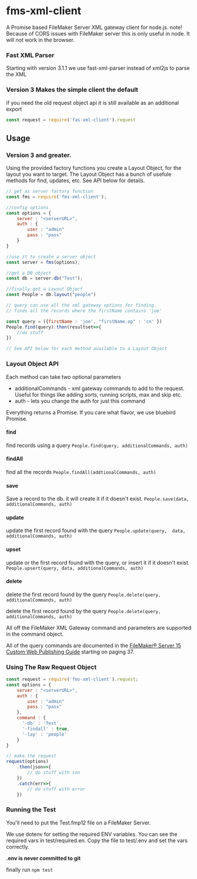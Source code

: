 # fms-xml-client

A Promise based FileMaker Server XML gateway client for node.js.
note! Because of CORS issues with FileMaker server this is only useful in node. It will not work in the browser.

### Fast XML Parser
Starting with version 3.1.1 we use fast-xml-parser instead of xml2js to parse the XML

### Version 3 Makes the simple client the default

if you need the old request object api it is still available as an additional export

```javascript
const request = require('fas-xml-client').request
```

## Usage
### Version 3 and greater.

Using the provided factory functions you create a Layout Object, for the layout you want to target. The Layout Object has a bunch of usefule methods for find, updates, etc.  See API below for details.

```javascript
// get as server factory function
const fms = require('fms-xml-client');

//config options
const options = {    
    server : "<serverURL>",
    auth : {
        user : "admin"
        pass : "pass"
    }
}

//use it to create a server object
const server = fms(options);

//get a DB object
const db = server.db("Test");

//finally get a Layout Object
const People = db.layout("people")

// query can use all the xml gateway options for finding.
// finds all the records where the firstName contains 'joe'

const query = ({firstName : 'joe', "firstName.op" : 'cn' })
People.find(query).then(resultset=>{
    //do stuff
})

// See API below for each method available to a Layout Object

```


### Layout Object API

Each method can take two optional parameters
* additionalCommands - xml gateway commands to add to the request. Useful for things like adding sorts, running scripts, max and skip etc.
* auth - lets you change the auth for just this command

Everything returns a Promise. If you care what flavor, we use bluebird Promise.


#### find 
find records using a query
`People.find(query, additionalCommands, auth)`

#### findAll 
find all the records
`People.findAll(addtionalCommands, auth)`


#### save
Save a record to the db. it will create it if it doesn't exist. 
`People.save(data, additionalCommands, auth)`

#### update
update the first record found with the query
`People.update(query,  data, additionalCommands, auth)`

#### upset 
update or the first record found with the query, or insert it if it doesn't exist
`People.upsert(query, data, additionalCommands, auth)`

#### delete 
delete the first record found by the query
`People.delete(query, additionalCommands, auth)`

delete the first record found by the query
`People.delete(query, additionalCommands, auth)`


All off the FileMaker XML Gateway command and parameters are supported in the command object.

All of the query commands are documented in the [FileMaker® Server 15
Custom Web Publishing Guide](https://fmhelp.filemaker.com/docs/15/en/fms15_cwp_guide.pdf) starting on paging 37.

### Using The Raw Request Object



```javascript
const request = require('fms-xml-client').request;
const options = {    
    server : "<serverURL>",
    auth : {
        user : "admin"
        pass : "pass"
    },
    command : {
      '-db' : 'Test',
      '-findall' : true,
      '-lay' : 'people'
    }
}

// make the request
request(options)
    .then(json=>{
        // do stuff with son
    })
    .catch(err=>{
        // do stuff with error
    })

```

### Running the Test

You'll need to put the Test.fmp12 file on a FileMaker Server.

We use dotenv for setting the required ENV variables.  You can see the required vars in test/required.en. Copy the file to test/.env and set the vars correctly.

__.env is never committed to git__

finally run `npm test`
